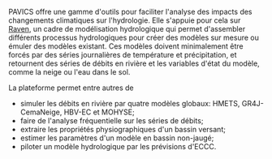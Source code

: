 PAVICS offre une gamme d'outils pour faciliter l'analyse des impacts des changements climatiques sur l'hydrologie. Elle s'appuie pour cela sur [Raven](http://raven.uwaterloo.ca/), un cadre de modélisation hydrologique qui permet d'assembler différents processus hydrologiques pour créer des modèles sur mesure ou émuler des modèles existant. Ces modèles doivent minimalement être forcés par des séries journalières de température et précipitation, et retournent des séries de débits en rivière et les variables d'état du modèle, comme la neige ou l'eau dans le sol.

La plateforme permet entre autres de
* simuler les débits en rivière par quatre modèles globaux: HMETS, GR4J-CemaNeige, HBV-EC et MOHYSE;
* faire de l'analyse fréquentielle sur les séries de débits;
* extraire les propriétés physiographiques d'un bassin versant;
* estimer les paramètres d'un modèle en bassin non-jaugé;
* piloter un modèle hydrologique par les prévisions d'ECCC.
